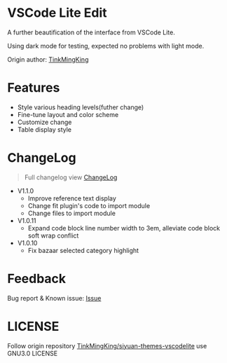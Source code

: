 # VSCode Lite Edit

A further beautification of the interface from VSCode Lite.

Using dark mode for testing, expected no problems with light mode.

Origin author: [TinkMingKing](https://github.com/TinkMingKing)

# Features

* Style various heading levels(futher change)
* Fine-tune layout and color scheme
* Customize change
* Table display style

# ChangeLog

> Full changelog view [ChangeLog](https://github.com/lingfengyu-dreaming/siyuan-vscodelite-edit/changelog.md)

- V1.1.0
  - Improve reference text display
  - Change fit plugin's code to import module
  - Change files to import module
- V1.0.11
  - Expand code block line number width to 3em, alleviate code block soft wrap conflict
- V1.0.10
  - Fix bazaar selected category highlight

# Feedback

Bug report & Known issue: [Issue](https://github.com/lingfengyu-dreaming/siyuan-vscodelite-edit/issues)

# LICENSE

Follow origin repository [TinkMingKing/siyuan-themes-vscodelite](https://github.com/TinkMingKing/siyuan-themes-vscodelite) use GNU3.0 LICENSE
